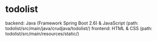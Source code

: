 # todolist
backend: Java (Framework Spring Boot 2.6) & JavaScript (path: todolist/src/main/java/crudjava/todolist/)
frontend: HTML & CSS (path: todolist/src/main/resources/static/)
